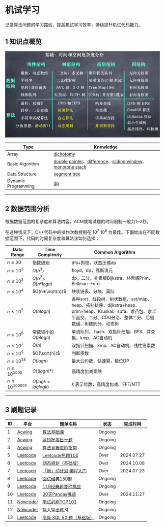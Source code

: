 # 机试学习

记录算法问题的学习路线，提高机试学习效率，持续提升机试代码能力。

## 1 知识点概览

![](algorithm/image/knowledge.png)

| Type | Knowledge | 
| - | ------- |
| Array | [dichotomy](algorithm/1-Array/dichotomy.md) |
| Basic Algorithm | [double pointer](algorithm/双指针.md)、[difference](algorithm/差分.md)、[sliding window](algorithm/滑动窗口.md)、[monotone stack](algorithm/单调栈.md) |
| Data Structure | [segment tree](algorithm/线段树.md) |
| Dynamic Programming | [dp](algorithm/dp.md) |

---

## 2 数据范围分析

根据数据范围的复杂度和算法内容，ACM或笔试题的时间限制一般为1~2秒。

在这种情况下，C++代码中的操作次数控制在 $10^7~10^8$ 为最佳。下面给出在不同数据范围下，代码的时间复杂度和算法该如何选择：

| Data Range  | Time Complexity | Common Algorithm |
| -------  | --------  | -------- |
| $n≤30$   | 指数级别   | dfs+剪枝，状态压缩dp|
| $n≤10^2$  | $O(n^3)$  | floyd，dp，高斯消元|
| $n≤10^3$ | $O(n^2)$、 $O(n²logn)$ | dp，二分，朴素版Dijkstra、朴素版Prim、Bellman-Ford|
| $n≤10^4$  | $O(n∗\sqrt{n})$ | 块状链表、分块、莫队 |
| $n≤10^5$  | $O(nlogn)$ | 各种sort，线段树、树状数组、set/map、heap、拓扑排序、dijkstra+heap、prim+heap、Kruskal、spfa、求凸包、求半平面交、二分、CDQ分治、整体二分、后缀数组、树链剖分、动态树 |
| $n≤10^6$  | 常数较小的 $O(nlogn)$ | 单调队列、 hash、双指针扫描、BFS、并查集，kmp、AC自动机 |
| $n≤10^7$  | $O(n)$ | 双指针扫描、kmp、AC自动机、线性筛素数 |
| $n≤10^9$  | $O(\sqrt{n})$ | 判断质数 |
| $n≤10^{18}$  | $O(logn)$ | 最大公约数，快速幂，数位DP |
| $n≤10^{1000}$  | $O((logn)²)$ | 高精度加减乘除 |
| $n≤10^{100000}$  | $O(logk×loglogk)$ | $k$ 表示位数，高精度加减、FFT/NTT |

---

## 3 刷题记录

| ID | 平台 | 题单名称 | 状态 | 完成时间 |
|--| ---- | ------ | ----  | ------ |
|1|[Acwing](acwing/Readme.md)|[算法基础课](acwing/1-算法基础课/)| Ongoing | |
|2|[Acwing](acwing/Readme.md)|[蓝桥杯每日一题](acwing/2-蓝桥杯每日一题/)| Ongoing | |
|3|[Acwing](acwing/Readme.md)|[算法竞赛进阶指南](acwing/3-算法竞赛进阶指南/)| Ongoing | |
|5|[Leetcode](leetcode/Readme.md)|[Leetcode热题100](leetcode/2-热题100/)| Over | 2024.07.27 |
|6|[Leetcode](leetcode/Readme.md)|[动态规划（基础版）](leetcode/3-动态规划（基础版）/)| Over | 2024.10.08 |
|7|[Leetcode](leetcode/Readme.md)|[「新」动计划·编程入门](leetcode/6-「新」动计划%20·%20编程入门/)| Over | 2024.07.23 |
|8|[Leetcode](leetcode/Readme.md)|[面试经典150题](leetcode/7-面试经典%20150%20题/)| Ongoing |  |
|9|[Leetcode](leetcode/Readme.md)|[119经典题变种挑战](leetcode/8-119经典题变种挑战/)| Ongoing |  |
|10|[Leetcode](leetcode/Readme.md)|[30天Pandas挑战](leetcode/9-30%20天%20Pandas%20挑战/)| Over | 2024.11.27 |
|11|[Nowcoder](nowcoder/Readme.md)|[笔试必刷TOP101](nowcoder/笔试必刷TOP101/)| Ongoing |  |
|12|[Nowcoder](nowcoder/)|[输入输出练习](nowcoder/输入输出练习/)| Ongoing |  |
|13|[Leetcode](leetcode/Readme.md)|[高频 SQL 50 题（基础版）](leetcode/10-高频%20SQL%2050%20题（基础版）/)| Ongoing | |
